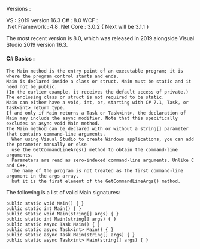 
Versions :

VS     : 2019 version 16.3
C#     : 8.0
WCF    :  
.Net Framework : 4.8 
.Net Core : 3.0.2 { Next will be 3.1.1 }


The most recent version is 8.0, which was released in 2019 alongside Visual Studio 2019 version 16.3.








#### C# Basics :

    The Main method is the entry point of an executable program; it is where the program control starts and ends.
    Main is declared inside a class or struct. Main must be static and it need not be public. 
    (In the earlier example, it receives the default access of private.) 
    The enclosing class or struct is not required to be static.
    Main can either have a void, int, or, starting with C# 7.1, Task, or Task<int> return type.
    If and only if Main returns a Task or Task<int>, the declaration of Main may include the async modifier. Note that this specifically excludes an async void Main method.
    The Main method can be declared with or without a string[] parameter that contains command-line arguments. 
      When using Visual Studio to create Windows applications, you can add the parameter manually or else 
      use the GetCommandLineArgs() method to obtain the command-line arguments. 
      Parameters are read as zero-indexed command-line arguments. Unlike C and C++, 
      the name of the program is not treated as the first command-line argument in the args array, 
      but it is the first element of the GetCommandLineArgs() method.


The following is a list of valid Main signatures:

    public static void Main() { }
    public static int Main() { }
    public static void Main(string[] args) { }
    public static int Main(string[] args) { }
    public static async Task Main() { }
    public static async Task<int> Main() { }
    public static async Task Main(string[] args) { }
    public static async Task<int> Main(string[] args) { }
    
    
